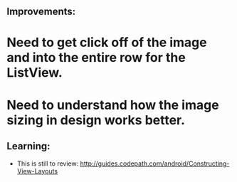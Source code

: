 


Improvements:
----------
# Need to get click off of the image and into the entire row for the ListView.
# Need to understand how the image sizing in design works better.

Learning:
----------
* This is still to review: http://guides.codepath.com/android/Constructing-View-Layouts
